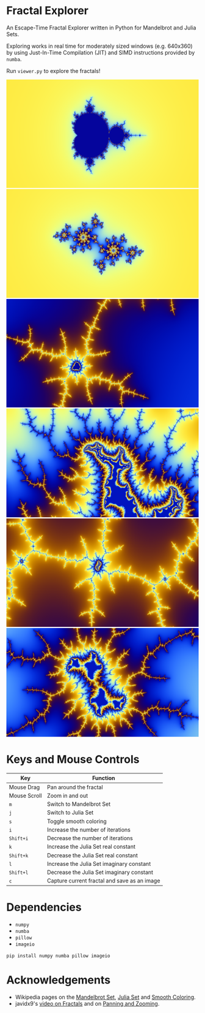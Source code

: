# Fractal Explorer

An Escape-Time Fractal Explorer written in Python for Mandelbrot and Julia Sets.

Exploring works in real time for moderately sized windows (e.g. 640x360) by using Just-In-Time Compilation (JIT) and SIMD instructions provided by `numba`.

Run `viewer.py` to explore the fractals!

<img src="Docs/fractal-0.png" alt="Julia Set Fractal" />
<img src="Docs/fractal-1.png" alt="Mandelbrot Set Fractal Zoomed" />
<img src="Docs/fractal-2.png" alt="Mandelbrot Set Fractal Zoomed" />
<img src="Docs/fractal-3.png" alt="Mandelbrot Set Fractal Zoomed" />
<img src="Docs/fractal-4.png" alt="Mandelbrot Set Fractal Zoomed" />
<img src="Docs/fractal-5.png" alt="Mandelbrot Set Fractal Zoomed" />

# Keys and Mouse Controls

Key | Function
--- | ---
Mouse Drag | Pan around the fractal
Mouse Scroll | Zoom in and out
`m` | Switch to Mandelbrot Set
`j` | Switch to Julia Set
`s` | Toggle smooth coloring
`i` | Increase the number of iterations
`Shift+i` | Decrease the number of iterations
`k` | Increase the Julia Set real constant
`Shift+k` | Decrease the Julia Set real constant
`l` | Increase the Julia Set imaginary constant
`Shift+l` | Decrease the Julia Set imaginary constant
`c` | Capture current fractal and save as an image


# Dependencies

* `numpy`
* `numba`
* `pillow`
* `imageio`

```
pip install numpy numba pillow imageio
```

# Acknowledgements

* Wikipedia pages on the [Mandelbrot Set](https://en.wikipedia.org/wiki/Mandelbrot_set), [Julia Set](https://en.wikipedia.org/wiki/Julia_set) and [Smooth Coloring](https://en.wikipedia.org/wiki/Plotting_algorithms_for_the_Mandelbrot_set).
* javidx9's [video on Fractals](https://www.youtube.com/watch?v=PBvLs88hvJ8) and on [Panning and Zooming](https://www.youtube.com/watch?v=ZQ8qtAizis4).